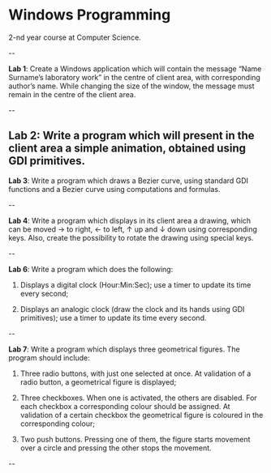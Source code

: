 Windows Programming
==========

2-nd year course at Computer Science. 

--

**Lab 1**: Create a Windows application which will contain the message “Name Surname’s laboratory work” in the centre of client area, with corresponding author’s name. While changing the size of the window, the message must remain in the centre of the client area. 

--

**Lab 2**: Write a program which will present in the client area a simple animation, obtained using GDI primitives.
--

**Lab 3**: Write a program which draws a Bezier curve, using standard GDI functions and a Bezier curve using computations and formulas.

--

**Lab 4**: Write a program which displays in its client area a drawing, which can be moved → to right, ← to left, ↑ up and ↓ down using corresponding keys. Also, create the possibility to rotate the drawing using special keys.

--

**Lab 6**: Write a program which does the following:

1. Displays a digital clock (Hour:Min:Sec); use a timer to update its time every second;

2. Displays an analogic clock (draw the clock and its hands using GDI primitives); use a timer to update its time every second.

--

**Lab 7**: Write a program which displays three geometrical figures. The program should include:

1. Three radio buttons, with just one selected at once. At validation of a radio button, a geometrical figure is displayed;

2. Three checkboxes. When one is activated, the others are disabled. For each checkbox a corresponding colour should be assigned. At validation of a certain checkbox the geometrical figure is coloured in the corresponding colour; 

3. Two push buttons. Pressing one of them, the figure starts movement over a circle and pressing the other stops the movement.

--